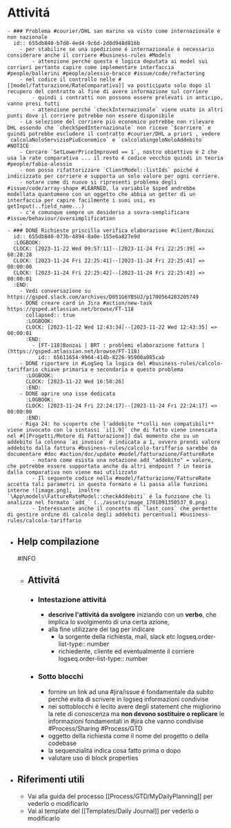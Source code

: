 # Attivitá
	- ### Problema #courier/DHL san marino va visto come internazionale e non nazionale
	  id:: 655db840-b7d8-4ed4-9c6d-2d0d948d816b
		- per stabilire se una spedizione é internazionale é necessario considerare anche il corriere #business-rules #Models
			- attenzione perché questa é logica deputata ai model sui corrieri pertanto capire come implementare interfaccia #people/ballerini #people/alessio-bracco #issue/code/refactoring
		- nel codice il controllo nelle #[[model/fatturazione/RateComparativa]] va posticipato solo dopo il recupero del contratto al fine di avere informazione sul corriere
			- quindi i contratti non possono essere prelevati in anticipo, vanno presi tutti
			- attenzione perché `checkInternazionale` viene usato in altri punti dove il corriere potrebbe non essere disponibile
		- La selezione del corriere piú economico potrebbe non rilevare DHL essendo che `checkSpedInternazionale` non riceve `$corriere` e quindi potrebbe escludere il contratto #courier/DHL a priori , vedere `calcolaNoloServizioPiuEconomico` e `calcolaSingoloNoloAddebito` #NOTICE
		- Cercare `SetLowerPriceImproved == 1`, nostro obiettivo é 2 che usa la rate comparativa ... il resto é codice vecchio quindi in teoria #people/fabio-alessio
		- non posso rifattorizzare `ClientModel::listIds` poiché é indicizzato per corriere e supporta un solo valore per ogni corriere.
		- notare come di nuovo si ripresenti problema degli #issue/code/array-shape #LEARNED, la variabile $sped andrebbe modellata quantomeno con un oggetto che abbia un getter di un interfaccia per capire facilmente i suoi usi, es getInput(..field_name...)
		- c'é comunque sempre un desiderio a sovra-semplificare #issue/behaviour/oversimplification
		-
	- ### DONE Richieste priscilla verifica elaborazione #client/Bonzai
	  id:: 655db840-073b-4894-8a0e-155e6a827e9d
	  :LOGBOOK:
	  CLOCK: [2023-11-22 Wed 09:57:11]--[2023-11-24 Fri 22:25:39] =>  60:28:28
	  CLOCK: [2023-11-24 Fri 22:25:41]--[2023-11-24 Fri 22:25:41] =>  00:00:00
	  CLOCK: [2023-11-24 Fri 22:25:42]--[2023-11-24 Fri 22:25:43] =>  00:00:01
	  :END:
		- Vedi conversazione su https://gsped.slack.com/archives/D051G6YB5UJ/p1700564283205749
		- DONE creare card in Jira #action/new-task https://gsped.atlassian.net/browse/FT-118
		  collapsed:: true
		  :LOGBOOK:
		  CLOCK: [2023-11-22 Wed 12:43:34]--[2023-11-22 Wed 12:43:35] =>  00:00:01
		  :END:
			- [FT-118|Bonzai | BRT : problemi elaborazione fattura ](https://gsped.atlassian.net/browse/FT-118)
			  id:: 65611654-9964-414b-8226-95900a085cab
		- DONE riportare in #LogSeq la logica del #business-rules/calcolo-tariffario chiave primaria e secondaria e questo problema
		  :LOGBOOK:
		  CLOCK: [2023-11-22 Wed 16:50:26]
		  :END:
		- DONE aprire una isse dedicata
		  :LOGBOOK:
		  CLOCK: [2023-11-24 Fri 22:24:17]--[2023-11-24 Fri 22:24:17] =>  00:00:00
		  :END:
		- Riga 24: ho scoperto che l'addebito **colli non compatibili** viene invocato con la sintassi `i[1.9]` che di fatto viene innescata nel #[[Progetti/Motore di Fatturazione]] dal momento che su un addebito la colonna `as_invoice` é indicata a 1, ovvero prendi valore addebito dalla fattura #business-rules/calcolo-tariffario sarebbe da documentare #doc #action/doc/update #model/fatturazione/FattureRate
			- notare come esista una notazione add_"addebito" = valore, che potrebbe essere supportata anche da altri endpoint ? in teoria dalla comparativa non viene mai utilizzato
			- Il seguente codice nella #model/fatturazione/FattureRate accetta tali parametri in questo formato e li passa alle funzioni interne ![image.png],  inoltre `\App\models\FattureRateModel::checkAddebiti` é la funzione che li analizza nel formato `add_` (../assets/image_1701091350537_0.png)
			- Interessante anche il concetto di `last_cons` che permette di gestire ordine di calcolo degli addebiti percentuali #business-rules/calcolo-tariffario
- ## Help compilazione
  #INFO
	- ## Attivitá
		- ### Intestazione attivitá
			- **descrive l'attivitá da svolgere** iniziando con un **verbo**, che implica lo svolgimento di una certa azione,
			- alla fine utilizzare dei tag per indicare
				- la sorgente della richiesta, mail, slack etc
				  logseq.order-list-type:: number
				- richiedente, cliente ed eventualmente il corriere
				  logseq.order-list-type:: number
		- ### Sotto blocchi
			- fornire un link ad una #jira/issue é fondamentale da subito perché evita di scrivere in logseq informazioni condivise
			- nei sottoblocchi é lecito avere degli statement che migliorino la rete di conoscenza ma **non devono sostituire o replicare** le informazioni fondamentali in #jira che vanno condivise #Process/Sharing #Process/GTD
			- oggetto della richiesta come il nome del progetto o della codebase
			- la sequenzialitá indica cosa fatto prima o dopo
			- valutare uso di block properties
- ## Riferimenti utili
	- Vai alla guida del processo [[Process/GTD/MyDailyPlanning]] per vederlo o modificarlo
	- Vai al template del [[Templates/Daily Journal]] per vederlo o modificarlo